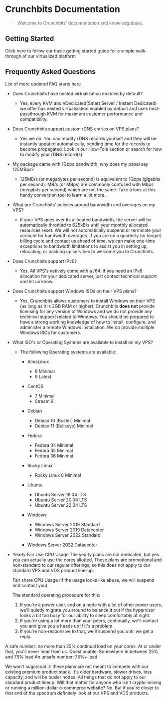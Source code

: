 # Crunchbits Documentation

> Welcome to Crunchbits' documentation and knowledgebase. 

## Getting Started
Click here to follow our basic getting started guide for a simple walk-through of our virtualized platform

## Frequently Asked Questions
List of more updated FAQ starts here

- Does Crunchbits have nested virtualization enabled by default?
    - Yes, every KVM and vDedicated(Smart Server / Instant Dedicated) we offer has nested virtualization enabled by default and uses host-passthrough KVM for maximum customer performance and compatibility.
- Does Crunchbits support custom rDNS entries on VPS plans?
    - Yes we do. You can modify rDNS records yourself and they will be instantly updated automatically, pending time for the records to become propagated. Look in our How-To's section or search for how to modify your rDNS record(s).
- My package came with 1Gbps bandwidth, why does my panel say 125MBps?
    - 125MB/s (or megabytes per second) is equivalent to 1Gbps (gigabits per second). MB/s (or MBps) are commonly confused with Mbps (megabits per second) which are not the same. Take a look at this handy conversion tool to learn a lot more.
- What are Crunchbits' policies around bandwidth and overages on my VPS?
    - If your VPS goes over its allocated bandwidth, the server will be automatically throttled to 625kB/s until your monthly allocated resources reset. We will not automatically suspend or terminate your account for bandwidth overages. If you are on a quarterly (or longer) billing cycle and contact us ahead of time, we can make one-time exceptions to bandwidth limitations to assist you in setting up, relocating, or backing up services to welcome you to Crunchbits.
- Does Crunchbits support IPv6?
    - Yes. All VPS's natively come with a /64. If you need an IPv6 allocation for your dedicated server, just contact technical support and let us know.
- Does Crunchbits support Windows ISOs on their VPS plans?
    - Yes, Crunchbits allows customers to install Windows on their VPS (as long as it is 2GB RAM or higher). Crunchbits **does not** provide licensing for any version of Windows and we do not provide any technical support related to Windows. You should be prepared to have a strong working knowledge of how to install, configure, and administer a remote Windows installation. We do provide multiple Windows ISOs for customers.
 - What ISO's or Operating Systems are available to install on my VPS?
    - The following Operating systems are available:
        - AlmaLinux
            - 8 Minimal
            - 9 Latest

        - CentOS
            - 7 Minimal
            - Stream 9

        - Debian
            - Debian 10 (Buster) Minimal
            - Debian 11 (Bullseye) Minimal

        - Fedora
            - Fedora 34 Minimal
            - Fedora 35 Minimal
            - Fedora 36 Minimal

        - Rocky Linux
            - Rocky Linux 8 Minimal

        - Ubuntu
            - Ubuntu Server 18.04 LTS
            - Ubuntu Server 20.04 LTS
            - Ubuntu Server 22.04 LTS

        - Windows
            - Windows Server 2019 Standard
            - Windows Server 2019 Datacenter
            - Windows Server 2022 Standard
        - Windows Server 2022 Datacenter

- Yearly Fair Use CPU Usage
    The yearly plans are not dedicated, but yes you can actually use the cores allotted. These plans are promotional and non-standard to our regular offerings, so this does not apply to our standard VPS and VDS product line-up.

    Fair share CPU Usage (if the usage looks like abuse, we will suspend and contact you).

    The standard operating procedure for this:
    1. If you're a power user, and on a node with a lot of other power users, we'll quietly migrate you around to balance it out if the hypervisor looks a bit too busy for our ability to sleep comfortably at night.
    2. If you're using a lot more than your peers, continually, we'll contact you and give you a heads up if it's a problem.
    3. If you're non-responsive to that, we'll suspend you until we get a reply.

A safe number: no more than 25% continual load on your cores. At or under that, you'll never hear from us.
    Questionable: Somewhere in between 25% and 75% load
    An unsafe number: 75%+ load

We won't sugarcoat it: these plans are not meant to compete with our existing premium product stack. It's older hardware, slower drives, less capacity, and will be busier nodes. All things that do not apply to our standard product lineup. Will that matter for anyone who isn't crypto-mining or running a million-dollar e-commerce website? No. But if you're closer to that end of the spectrum definitely look at our VPS and VDS products.
